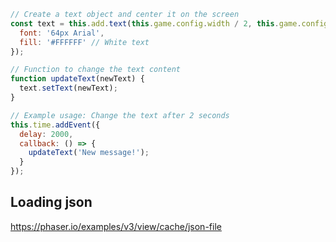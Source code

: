 
```js
// Create a text object and center it on the screen
const text = this.add.text(this.game.config.width / 2, this.game.config.height / 2, 'Hello', {
  font: '64px Arial',
  fill: '#FFFFFF' // White text
});

// Function to change the text content
function updateText(newText) {
  text.setText(newText);
}

// Example usage: Change the text after 2 seconds
this.time.addEvent({
  delay: 2000,
  callback: () => {
    updateText('New message!');
  }
});
```

## Loading json

https://phaser.io/examples/v3/view/cache/json-file
